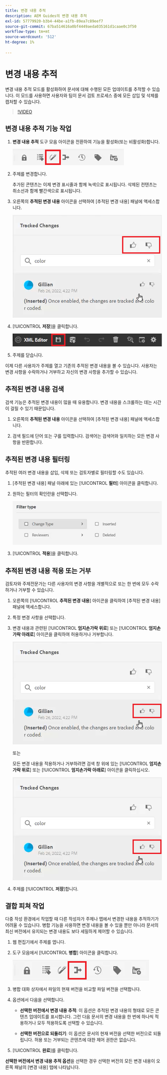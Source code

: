 ```yaml
---
title: 변경 내용 추적
description: AEM Guides의 변경 내용 추적
exl-id: 57779920-b3b4-44be-a1fb-89ea7c89eef7
source-git-commit: 67ba514616a0bf4449aeda035161d1caae0c3f50
workflow-type: tm+mt
source-wordcount: '512'
ht-degree: 1%

---
```


# 변경 내용 추적

변경 내용 추적 모드를 활성화하여 문서에 대해 수행된 모든 업데이트를 추적할 수 있습니다. 이 모드를 사용하면 사용자와 팀이 문서 검토 프로세스 중에 모든 삽입 및 삭제를 캡처할 수 있습니다.

>[!VIDEO](https://video.tv.adobe.com/v/342763?quality=12&learn=on)

## 변경 내용 추적 기능 작업

1. **변경 내용 추적** 도구 모음 아이콘을 전환하여 기능을 활성화(또는 비활성화)합니다.

   ![변경 내용 추적](images/lesson-12/track-changes-icon.png)

1. 주제를 변경합니다.

   추가된 콘텐츠는 이제 변경 표시줄과 함께 녹색으로 표시됩니다. 삭제된 컨텐츠는 취소선과 함께 빨간색으로 표시됩니다.

1. 오른쪽의 **추적된 변경 내용** 아이콘을 선택하여 [추적된 변경 내용] 패널에 액세스합니다.

   ![모두 수락/거부](images/lesson-12/accept-reject-all.png)

1. [!UICONTROL **저장**]&#x200B;을 클릭합니다.

   ![저장 아이콘](images/lesson-12/save-icon.png)

1. 주제를 닫습니다.

이제 다른 사용자가 주제를 열고 기존의 추적된 변경 내용을 볼 수 있습니다. 사용자는 변경 사항을 수락하거나 거부하고 자신의 변경 사항을 추가할 수 있습니다.

## 추적된 변경 내용 검색

검색 기능은 추적된 변경 내용이 많을 때 유용합니다. 변경 내용을 스크롤하는 데는 시간이 걸릴 수 있기 때문입니다.

1. 오른쪽의 **추적된 변경 내용** 아이콘을 선택하여 [추적된 변경 내용] 패널에 액세스합니다.

1. 검색 필드에 단어 또는 구를 입력합니다.
검색어는 검색어와 일치하는 모든 변경 사항을 반환합니다.

## 추적된 변경 내용 필터링

추적된 여러 변경 내용을 삽입, 삭제 또는 검토자별로 필터링할 수도 있습니다.

1. [추적된 변경 내용] 패널 아래에 있는 [!UICONTROL **필터**] 아이콘을 클릭합니다.

1. 원하는 필터의 확인란을 선택합니다.

   ![UI 필터링](images/lesson-12/filter.png)

1. [!UICONTROL **적용**]&#x200B;을 클릭합니다.

## 추적된 변경 내용 적용 또는 거부

검토자와 주제전문가는 다른 사용자의 변경 사항을 개별적으로 또는 한 번에 모두 수락하거나 거부할 수 있습니다.

1. 오른쪽의 [!UICONTROL **추적된 변경 내용**] 아이콘을 클릭하여 [추적된 변경 내용] 패널에 액세스합니다.

1. 특정 변경 사항을 선택합니다.

1. 변경 내용과 관련된 [!UICONTROL **엄지손가락 위로**] 또는 [!UICONTROL **엄지손가락 아래로**] 아이콘을 클릭하여 허용하거나 거부합니다.

   ![단일 UI 수락/거부](images/lesson-12/accept-reject-single.png)

   또는

   모든 변경 내용을 적용하거나 거부하려면 검색 창 위에 있는 [!UICONTROL **엄지손가락 위로**] 또는 [!UICONTROL **엄지손가락 아래로**] 아이콘을 클릭하십시오.

   ![단일 UI 수락/거부](images/lesson-12/accept-reject-single.png)

1. 주제를 [!UICONTROL **저장**]&#x200B;합니다.

## 결합 피쳐 작업

다중 작성 환경에서 작업할 때 다른 작성자가 주제나 맵에서 변경한 내용을 추적하기가 어려울 수 있습니다. 병합 기능을 사용하면 변경 내용을 볼 수 있을 뿐만 아니라 문서의 최신 버전에서 유지되는 변경 내용도 보다 세밀하게 제어할 수 있습니다.

1. 웹 편집기에서 주제를 엽니다.

1. 도구 모음에서 [!UICONTROL **병합**] 아이콘을 클릭합니다.

   ![병합 아이콘](images/lesson-12/merge-icon.png)

1. 병합 대화 상자에서 파일의 현재 버전을 비교할 파일 버전을 선택합니다.

1. 옵션에서 다음을 선택합니다.

   - **선택한 버전에서 변경 내용 추적**: 이 옵션은 추적된 변경 내용의 형태로 모든 콘텐츠 업데이트를 표시합니다. 그런 다음 문서의 변경 내용을 한 번에 하나씩 적용하거나 모두 적용하도록 선택할 수 있습니다.

   - **선택한 버전으로 되돌리기**: 이 옵션은 문서의 현재 버전을 선택한 버전으로 되돌립니다. 허용 또는 거부되는 콘텐츠에 대한 제어 권한은 없습니다.

1. [!UICONTROL **완료**]&#x200B;를 클릭합니다.

**선택한 버전에서 변경 내용 추적 옵션**&#x200B;을 선택한 경우 선택한 버전의 모든 변경 내용이 오른쪽 패널의 [변경 내용] 탭에 나타납니다.
